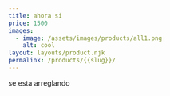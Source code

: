 ```yaml
---
title: ahora si
price: 1500
images:
  - image: /assets/images/products/all1.png
    alt: cool
layout: layouts/product.njk
permalink: /products/{{slug}}/
---
```

se esta arreglando
